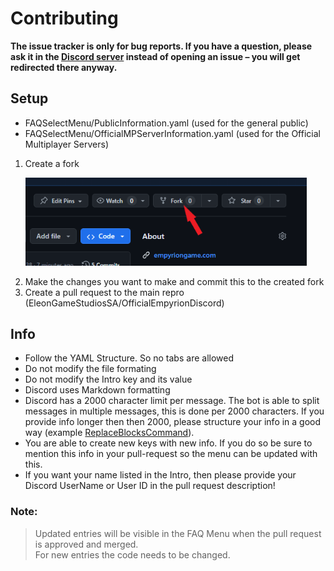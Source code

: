 # Contributing

**The issue tracker is only for bug reports. If you have a question, please ask it in the [Discord server](https://discord.gg/empyrion) instead of opening an issue – you will get redirected there anyway.**

## Setup

- FAQSelectMenu/PublicInformation.yaml (used for the general public)
- FAQSelectMenu/OfficialMPServerInformation.yaml (used for the Official Multiplayer Servers)

1. Create a fork
	<p>
    <img src="https://raw.githubusercontent.com/EleonGameStudiosSA/OfficialEmpyrionDiscord/main/.github/Assets/CreateFork.png" width="450" alt="FAQ Menu"/></a>
    </p>
2. Make the changes you want to make and commit this to the created fork
3. Create a pull request to the main repro (EleonGameStudiosSA/OfficialEmpyrionDiscord)

## Info

- Follow the YAML Structure. So no tabs are allowed
- Do not modify the file formating
- Do not modify the Intro key and its value
- Discord uses Markdown formatting
- Discord has a 2000 character limit per message. The bot is able to split messages in multiple messages, this is done per 2000 characters. If you provide info longer then then 2000, please structure your info in a good way (example [ReplaceBlocksCommand](https://github.com/EleonGameStudiosSA/OfficialEmpyrionDiscord/blob/main/FAQSelectMenu/PublicInformation.yaml)).
- You are able to create new keys with new info. If you do so be sure to mention this info in your pull-request so the menu can be updated with this.
- If you want your name listed in the Intro, then please provide your Discord UserName or User ID in the pull request description!

### Note: 
> Updated entries will be visible in the FAQ Menu when the pull request is approved and merged.  
For new entries the code needs to be changed.
